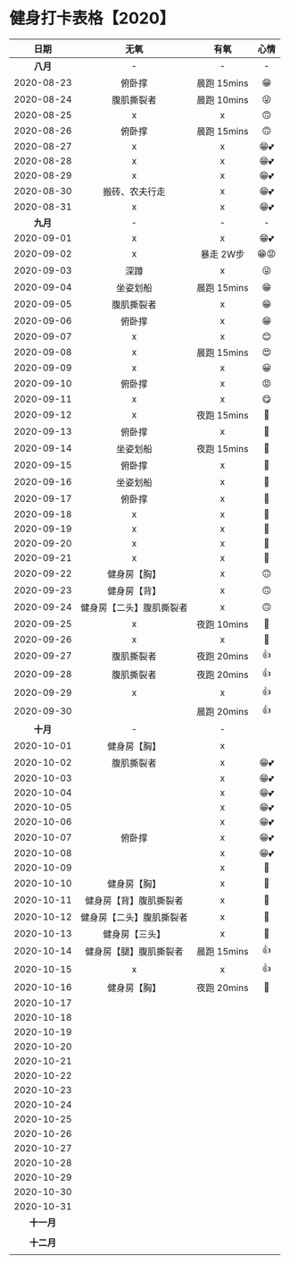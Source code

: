 # 健身打卡表格【2020】

|    日期    |      无氧      |    有氧     | 心情 |
| :--------: | :------------: | :---------: | :--: |
|  **八月**  | - | - | - |
| 2020-08-23 |     俯卧撑     | 晨跑 15mins |  😁   |
| 2020-08-24 |   腹肌撕裂者   | 晨跑 10mins |  😜   |
| 2020-08-25 |       x        |      x      |  🙃   |
| 2020-08-26 |     俯卧撑     | 晨跑 15mins |  🙃   |
| 2020-08-27 |       x        |      x      |  😁💕  |
| 2020-08-28 |       x        |      x      |  😁💕  |
| 2020-08-29 |       x        |      x      |  😁💕  |
| 2020-08-30 | 搬砖、农夫行走 |      x      |  😁💕  |
| 2020-08-31 |       x        |      x      |  😁💕  |
|  **九月**  |       -        |      -      |  -   |
| 2020-09-01 |       x        |      x      |  😁💕  |
| 2020-09-02 |       x        |  暴走 2W步  |  😁😡  |
| 2020-09-03 |      深蹲      |      x      |  😜   |
| 2020-09-04 |    坐姿划船    | 晨跑 15mins |  😁   |
| 2020-09-05 |   腹肌撕裂者   |      x      |  😁   |
| 2020-09-06 |     俯卧撑     |      x      |  😁   |
| 2020-09-07 |       x        |      x      |  😊   |
| 2020-09-08 |       x        | 晨跑 15mins |  😍   |
| 2020-09-09 |       x        |      x      |  😀   |
| 2020-09-10 |     俯卧撑     |      x      |  😡   |
| 2020-09-11 |       x        |      x      |  😋   |
| 2020-09-12 |       x        | 夜跑 15mins |  🐷   |
| 2020-09-13 |     俯卧撑     |      x      |  🎲   |
| 2020-09-14 |    坐姿划船    | 夜跑 15mins |  🎲   |
| 2020-09-15 |     俯卧撑     |      x      |  🎃   |
| 2020-09-16 |    坐姿划船    |      x      |  🎲   |
| 2020-09-17 |     俯卧撑     |      x      |  🎲   |
| 2020-09-18 |       x        |      x      |  🐷 |
| 2020-09-19 |       x        |      x      |  🐷 |
| 2020-09-20 |  x  |      x      |  🐷 |
| 2020-09-21 | x | x | 🐷 |
| 2020-09-22 | 健身房【胸】 | x | 🙃 |
| 2020-09-23 | 健身房【背】 | x | 🙃 |
| 2020-09-24 | 健身房【二头】腹肌撕裂者 | x | 🙃 |
| 2020-09-25 | x | 夜跑 10mins | 🐷 |
| 2020-09-26 | x | x | 🐷 |
| 2020-09-27 | 腹肌撕裂者 | 夜跑 20mins | 👍 |
| 2020-09-28 | 腹肌撕裂者 | 夜跑 20mins | 👍 |
| 2020-09-29 | x | x | 👍 |
| 2020-09-30 |  | 晨跑 20mins | 👍 |
|  **十月**  | - | - |      |
| 2020-10-01 | 健身房【胸】 | x | |
| 2020-10-02 | 腹肌撕裂者 | x | 😁💕 |
| 2020-10-03 | | x | 😁💕 |
| 2020-10-04 | | x | 😁💕 |
| 2020-10-05 | | x | 😁💕 |
| 2020-10-06 | | x | 😁💕 |
| 2020-10-07 | 俯卧撑 | x | 😁💕 |
| 2020-10-08 | | x | 😁💕 |
| 2020-10-09 |  | x | 🎲 |
| 2020-10-10 | 健身房【胸】 | x | 🎲 |
| 2020-10-11 | 健身房【背】腹肌撕裂者 | x | 🎲 |
| 2020-10-12 | 健身房【二头】腹肌撕裂者 | x | 🎲 |
| 2020-10-13 | 健身房【三头】 | x | 🎲 |
| 2020-10-14 | 健身房【腿】腹肌撕裂者 | 晨跑 15mins | 👍 |
| 2020-10-15 | x | x | 👍 |
| 2020-10-16 | 健身房【胸】 | 夜跑 20mins | 🎲 |
| 2020-10-17 | | |  |
| 2020-10-18 | | | |
| 2020-10-19 | | | |
| 2020-10-20 | | | |
| 2020-10-21 | | |  |
| 2020-10-22 | | | |
| 2020-10-23 | | | |
| 2020-10-24 | | | |
| 2020-10-25 | | | |
| 2020-10-26 | | | |
| 2020-10-27 | | | |
| 2020-10-28 | | | |
| 2020-10-29 | | | |
| 2020-10-30 | | | |
| 2020-10-31 | | | |
| **十一月** |                |             |      |
|  | | | |
| **十二月** |                |             |      |
|  | | | |

